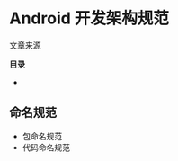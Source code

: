 # Android 开发架构规范

[文章来源](http://www.jianshu.com/notebooks/3767449/latest)

**目录**

- []()


## 命名规范

* 包命名规范
* 代码命名规范




